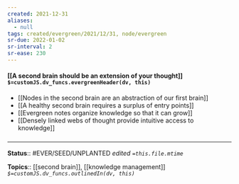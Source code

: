 ```yaml
---
created: 2021-12-31 
aliases:
  - null
tags: created/evergreen/2021/12/31, node/evergreen
sr-due: 2022-01-02
sr-interval: 2
sr-ease: 230
---
```


#### [[A second brain should be an extension of your thought]] `$=customJS.dv_funcs.evergreenHeader(dv, this)`

 - [[Nodes in the second brain are an abstraction of our first brain]]
 - [[A healthy second brain requires a surplus of entry points]]
 - [[Evergreen notes organize knowledge so that it can grow]]
 - [[Densely linked webs of thought provide intuitive access to knowledge]] 

### <hr class="footnote"/>

**Status**:: #EVER/SEED/UNPLANTED
*edited `=this.file.mtime`*

**Topics**:: [[second brain]], [[knowledge management]] 
*`$=customJS.dv_funcs.outlinedIn(dv, this)`*
